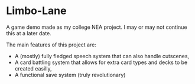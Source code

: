 # Limbo-Lane
A game demo made as my college NEA project.
I may or may not continue this at a later date.

The main features of this project are:
- A (mostly) fully fledged speech system that can also handle cutscenes,
- A card battling system that allows for extra card types and decks to be created easilly,
- A functional save system (truly revolutionary)
